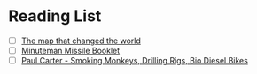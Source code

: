 # Reading List

- [ ] [The map that changed the world](https://www.bookdepository.com/Map-That-Changed-World-Author-Historian-Simon-Winchester/9780061767906)
- [ ] [Minuteman Missile Booklet](https://muckrock.s3.amazonaws.com/foia_files/2015/11/17/Minuteman_Missile_Booklet_Eastern_National.pdf)
- [ ] [Paul Carter - Smoking Monkeys, Drilling Rigs, Bio Diesel Bikes](https://booko.com.au/9781742379074/Smoking-Monkeys-Drilling-Rigs-Bio-diesel-Bikes-and-Other-Stories-The-complete-Paul-Carter)
